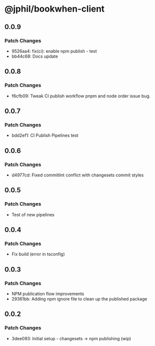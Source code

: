 # @jphil/bookwhen-client

## 0.0.9

### Patch Changes

- 9526aa4: fix(ci): enable npm publish - test
- bb44c68: Docs update

## 0.0.8

### Patch Changes

- f6cfb09: Tweak CI publish workflow pnpm and node order issue bug.

## 0.0.7

### Patch Changes

- bdd2ef1: CI Publish Pipelines test

## 0.0.6

### Patch Changes

- d4977cd: Fixed commitlint conflict with changesets commit styles

## 0.0.5

### Patch Changes

- Test of new pipelines

## 0.0.4

### Patch Changes

- Fix build (error in tsconfig)

## 0.0.3

### Patch Changes

- NPM publication flow improvements
- 29361bb: Adding npm ignore file to clean up the published package

## 0.0.2

### Patch Changes

- 3dee093: Initial setup - changesets -> npm publishing (wip)
